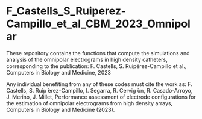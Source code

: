 # F_Castells_S_Ruiperez-Campillo_et_al_CBM_2023_Omnipolar
These repository contains the functions that compute the simulations and analysis of the omnipolar electrograms in high density catheters, corresponding to the publication: F. Castells, S. Ruipérez-Campillo et al., Computers in Biology and Medicine, 2023

Any individual benefiting from any of these codes must cite the work as: F. Castells, S. Ruip ́erez-Campillo, I. Segarra, R. Cervig ́on, R. Casado-Arroyo, J. Merino, J. Millet, Performance assessment of electrode configurations for the estimation of omnipolar electrograms from high density arrays, Computers in Biology and Medicine (2023).
